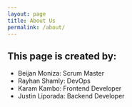 ```yaml
---
layout: page
title: About Us
permalink: /about/
---
```


## This page is created by:

- Beijan Moniza: Scrum Master
- Rayhan Shamly: DevOps
- Karam Kambo: Frontend Developer
- Justin Liporada: Backend Developer